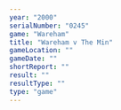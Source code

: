 ```yaml
---
year: "2000"
serialNumber: "0245" 
game: "Wareham"
title: "Wareham v The Min"
gameLocation: ""
gameDate: ""
shortReport: ""
result: ""
resultType: ""
type: "game"
---
```


